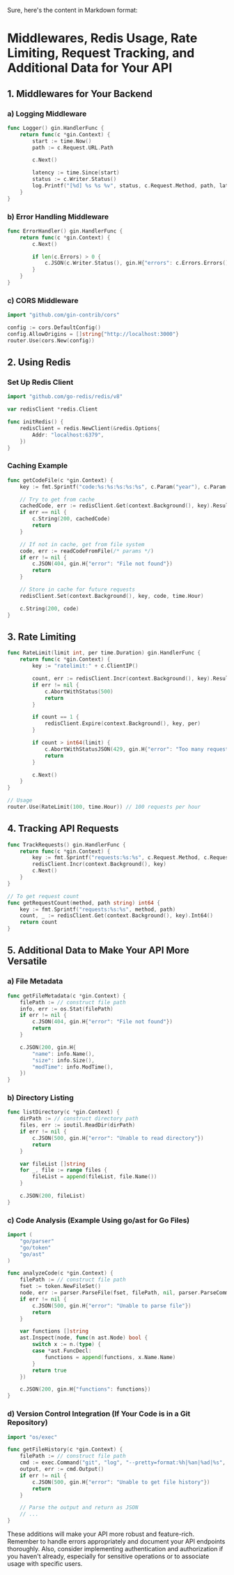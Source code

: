 Sure, here's the content in Markdown format:

# Middlewares, Redis Usage, Rate Limiting, Request Tracking, and Additional Data for Your API

## 1. Middlewares for Your Backend

### a) Logging Middleware

```go
func Logger() gin.HandlerFunc {
    return func(c *gin.Context) {
        start := time.Now()
        path := c.Request.URL.Path

        c.Next()

        latency := time.Since(start)
        status := c.Writer.Status()
        log.Printf("[%d] %s %s %v", status, c.Request.Method, path, latency)
    }
}
```

### b) Error Handling Middleware

```go
func ErrorHandler() gin.HandlerFunc {
    return func(c *gin.Context) {
        c.Next()

        if len(c.Errors) > 0 {
            c.JSON(c.Writer.Status(), gin.H{"errors": c.Errors.Errors()})
        }
    }
}
```

### c) CORS Middleware

```go
import "github.com/gin-contrib/cors"

config := cors.DefaultConfig()
config.AllowOrigins = []string{"http://localhost:3000"}
router.Use(cors.New(config))
```

## 2. Using Redis

### Set Up Redis Client

```go
import "github.com/go-redis/redis/v8"

var redisClient *redis.Client

func initRedis() {
    redisClient = redis.NewClient(&redis.Options{
        Addr: "localhost:6379",
    })
}
```

### Caching Example

```go
func getCodeFile(c *gin.Context) {
    key := fmt.Sprintf("code:%s:%s:%s:%s:%s", c.Param("year"), c.Param("sem"), c.Param("branch"), c.Param("courseName"), c.Param("fileName"))

    // Try to get from cache
    cachedCode, err := redisClient.Get(context.Background(), key).Result()
    if err == nil {
        c.String(200, cachedCode)
        return
    }

    // If not in cache, get from file system
    code, err := readCodeFromFile(/* params */)
    if err != nil {
        c.JSON(404, gin.H{"error": "File not found"})
        return
    }

    // Store in cache for future requests
    redisClient.Set(context.Background(), key, code, time.Hour)

    c.String(200, code)
}
```

## 3. Rate Limiting

```go
func RateLimit(limit int, per time.Duration) gin.HandlerFunc {
    return func(c *gin.Context) {
        key := "ratelimit:" + c.ClientIP()

        count, err := redisClient.Incr(context.Background(), key).Result()
        if err != nil {
            c.AbortWithStatus(500)
            return
        }

        if count == 1 {
            redisClient.Expire(context.Background(), key, per)
        }

        if count > int64(limit) {
            c.AbortWithStatusJSON(429, gin.H{"error": "Too many requests"})
            return
        }

        c.Next()
    }
}

// Usage
router.Use(RateLimit(100, time.Hour)) // 100 requests per hour
```

## 4. Tracking API Requests

```go
func TrackRequests() gin.HandlerFunc {
    return func(c *gin.Context) {
        key := fmt.Sprintf("requests:%s:%s", c.Request.Method, c.Request.URL.Path)
        redisClient.Incr(context.Background(), key)
        c.Next()
    }
}

// To get request count
func getRequestCount(method, path string) int64 {
    key := fmt.Sprintf("requests:%s:%s", method, path)
    count, _ := redisClient.Get(context.Background(), key).Int64()
    return count
}
```

## 5. Additional Data to Make Your API More Versatile

### a) File Metadata

```go
func getFileMetadata(c *gin.Context) {
    filePath := // construct file path
    info, err := os.Stat(filePath)
    if err != nil {
        c.JSON(404, gin.H{"error": "File not found"})
        return
    }

    c.JSON(200, gin.H{
        "name": info.Name(),
        "size": info.Size(),
        "modTime": info.ModTime(),
    })
}
```

### b) Directory Listing

```go
func listDirectory(c *gin.Context) {
    dirPath := // construct directory path
    files, err := ioutil.ReadDir(dirPath)
    if err != nil {
        c.JSON(500, gin.H{"error": "Unable to read directory"})
        return
    }

    var fileList []string
    for _, file := range files {
        fileList = append(fileList, file.Name())
    }

    c.JSON(200, fileList)
}
```

### c) Code Analysis (Example Using go/ast for Go Files)

```go
import (
    "go/parser"
    "go/token"
    "go/ast"
)

func analyzeCode(c *gin.Context) {
    filePath := // construct file path
    fset := token.NewFileSet()
    node, err := parser.ParseFile(fset, filePath, nil, parser.ParseComments)
    if err != nil {
        c.JSON(500, gin.H{"error": "Unable to parse file"})
        return
    }

    var functions []string
    ast.Inspect(node, func(n ast.Node) bool {
        switch x := n.(type) {
        case *ast.FuncDecl:
            functions = append(functions, x.Name.Name)
        }
        return true
    })

    c.JSON(200, gin.H{"functions": functions})
}
```

### d) Version Control Integration (If Your Code is in a Git Repository)

```go
import "os/exec"

func getFileHistory(c *gin.Context) {
    filePath := // construct file path
    cmd := exec.Command("git", "log", "--pretty=format:%h|%an|%ad|%s", filePath)
    output, err := cmd.Output()
    if err != nil {
        c.JSON(500, gin.H{"error": "Unable to get file history"})
        return
    }

    // Parse the output and return as JSON
    // ...
}
```

These additions will make your API more robust and feature-rich. Remember to handle errors appropriately and document your API endpoints thoroughly. Also, consider implementing authentication and
authorization if you haven't already, especially for sensitive operations or to associate usage with specific users.
